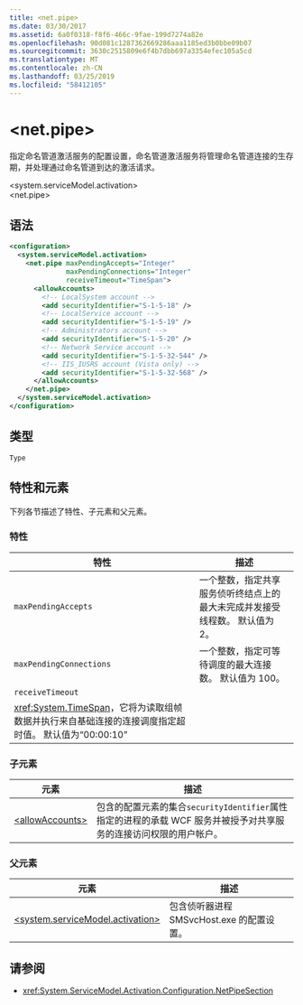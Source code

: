 ```yaml
---
title: <net.pipe>
ms.date: 03/30/2017
ms.assetid: 6a0f0318-f8f6-466c-9fae-199d7274a82e
ms.openlocfilehash: 90d081c1287362669286aaa1185ed3b0bbe09b07
ms.sourcegitcommit: 3630c2515809e6f4b7dbb697a3354efec105a5cd
ms.translationtype: MT
ms.contentlocale: zh-CN
ms.lasthandoff: 03/25/2019
ms.locfileid: "58412105"
---
```

# <a name="netpipe"></a>\<net.pipe>
指定命名管道激活服务的配置设置，命名管道激活服务将管理命名管道连接的生存期，并处理通过命名管道到达的激活请求。  
  
 \<system.serviceModel.activation>  
\<net.pipe>  
  
## <a name="syntax"></a>语法  
  
```xml  
<configuration>
  <system.serviceModel.activation>
    <net.pipe maxPendingAccepts="Integer"
              maxPendingConnections="Integer"
              receiveTimeout="TimeSpan">
      <allowAccounts>
        <!-- LocalSystem account -->
        <add securityIdentifier="S-1-5-18" />
        <!-- LocalService account -->
        <add securityIdentifier="S-1-5-19" />
        <!-- Administrators account -->
        <add securityIdentifier="S-1-5-20" />
        <!-- Network Service account -->
        <add securityIdentifier="S-1-5-32-544" />
        <!-- IIS_IUSRS account (Vista only) -->
        <add securityIdentifier="S-1-5-32-568" />
      </allowAccounts>
    </net.pipe>
  </system.serviceModel.activation>
</configuration>
```  
  
## <a name="type"></a>类型  
 `Type`  
  
## <a name="attributes-and-elements"></a>特性和元素  
 下列各节描述了特性、子元素和父元素。  
  
### <a name="attributes"></a>特性  
  
|特性|描述|  
|---------------|-----------------|  
|`maxPendingAccepts`|一个整数，指定共享服务侦听终结点上的最大未完成并发接受线程数。 默认值为 2。|  
|`maxPendingConnections`|一个整数，指定可等待调度的最大连接数。 默认值为 100。|  
|`receiveTimeout`|
  <xref:System.TimeSpan>，它将为读取组帧数据并执行来自基础连接的连接调度指定超时值。 默认值为“00:00:10”|  
  
### <a name="child-elements"></a>子元素  
  
|元素|描述|  
|-------------|-----------------|  
|[\<allowAccounts>](../../../../../docs/framework/configure-apps/file-schema/wcf/allowaccounts.md)|包含的配置元素的集合`securityIdentifier`属性指定的进程的承载 WCF 服务并被授予对共享服务的连接访问权限的用户帐户。|  
  
### <a name="parent-elements"></a>父元素  
  
|元素|描述|  
|-------------|-----------------|  
|[\<system.serviceModel.activation>](../../../../../docs/framework/configure-apps/file-schema/wcf/system-servicemodel-activation.md)|包含侦听器进程 SMSvcHost.exe 的配置设置。|  
  
## <a name="see-also"></a>请参阅
- <xref:System.ServiceModel.Activation.Configuration.NetPipeSection>
